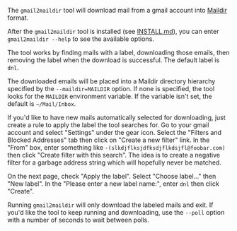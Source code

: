 The `gmail2maildir` tool will download mail from a gmail account into
[Maildir](https://en.wikipedia.org/wiki/Maildir) format.

After the `gmail2maildir` tool is installed \(see
[INSTALL.md](INSTALL.md)\), you can enter `gmail2maildir --help` to
see the available options.

The tool works by finding mails with a label, downloading those
emails, then removing the label when the download is successful.
The default label is `dnl`.

The downloaded emails will be placed into a Maildir directory
hierarchy specified by the `--maildir=MAILDIR` option.  If none is
specified, the tool looks for the `MAILDIR` environment variable.
If the variable isn't set, the default is `~/Mail/Inbox`.

If you'd like to have new mails automatically selected for
downloading, just create a rule to apply the label the tool searches
for.  Go to your gmail account and select "Settings" under the gear
icon.  Select the "Filters and Blocked Addresses" tab then click on
"Create a new filter" link.  In the "From" box, enter something like
`-(slkdjflksjdfksdjflkdsjfl@foobar.com)` then click "Create filter
with this search".  The idea is to create a negative filter for a
garbage address string which will hopefully never be matched.

On the next page, check "Apply the label".  Select "Choose label..."
then "New label".  In the "Please enter a new label name:", enter
`dnl` then click "Create".

Running `gmail2maildir` will only download the labeled mails and
exit.  If you'd like the tool to keep running and downloading, use
the `--poll` option with a number of seconds to wait between polls.
